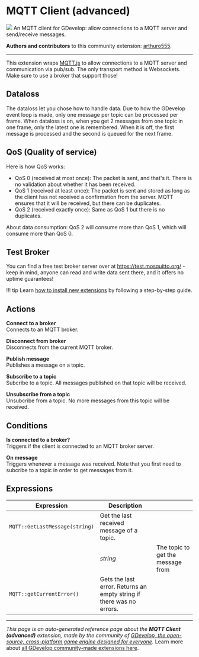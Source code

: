 # MQTT Client (advanced)

<img src="https://resources.gdevelop-app.com/assets/Icons/message-flash.svg" class="extension-icon"></img>
An MQTT client for GDevelop: allow connections to a MQTT server and send/receive messages.

**Authors and contributors** to this community extension: [arthuro555](https://gd.games/arthuro555).

---

This extension wraps [MQTT.js](https://github.com/mqttjs/MQTT.js) to allow connections to a MQTT server and communication via pub/sub. The only transport method is Websockets. Make sure to use a broker that support those!

## Dataloss

The dataloss let you chose how to handle data. Due to how the GDevelop event loop is made, only one message per topic can be processed per frame. When dataloss is on, when you get 2 messages from one topic in one frame, only the latest one is remembered. When it is off, the first message is processed and the second is queued for the next frame.

## QoS (Quality of service)

Here is how QoS works:


 - QoS 0 (received at most once): The packet is sent, and that's it. There is no validation about whether it has been received.
 - QoS 1 (received at least once): The packet is sent and stored as long as the client has not received a confirmation from the server. MQTT ensures that it will be received, but there can be duplicates.
 - QoS 2 (received exactly once): Same as QoS 1 but there is no duplicates.

About data consumption: QoS 2 will consume more than QoS 1, which will consume more than QoS 0.

## Test Broker

You can find a free test broker server over at https://test.mosquitto.org/ - keep in mind, anyone can read and write data sent there, and it offers no uptime guarantees!

!!! tip
    Learn [how to install new extensions](/gdevelop5/extensions/search) by following a step-by-step guide.

## Actions

**Connect to a broker**  
Connects to an MQTT broker. 

**Disconnect from broker**  
Disconnects from the current MQTT broker.

**Publish message**  
Publishes a message on a topic.

**Subscribe to a topic**  
Subcribe to a topic. All messages published on that topic will be received.

**Unsubscribe from a topic**  
Unsubcribe from a topic. No more messages from this topic will be received.

## Conditions

**Is connected to a broker?**  
Triggers if the client is connected to an MQTT broker server.

**On message**  
Triggers whenever a message was received. Note that you first need to subcribe to a topic in order to get messages from it.

## Expressions

| Expression | Description |  |
|-----|-----|-----|
| `MQTT::GetLastMessage(string)` | Get the last received message of a topic. ||
| | _string_ | The topic to get the message from |
| `MQTT::getCurrentError()` | Gets the last error. Returns an empty string if there was no errors. ||


---

*This page is an auto-generated reference page about the **MQTT Client (advanced)** extension, made by the community of [GDevelop, the open-source, cross-platform game engine designed for everyone](https://gdevelop.io/).* Learn more about [all GDevelop community-made extensions here](/gdevelop5/extensions).